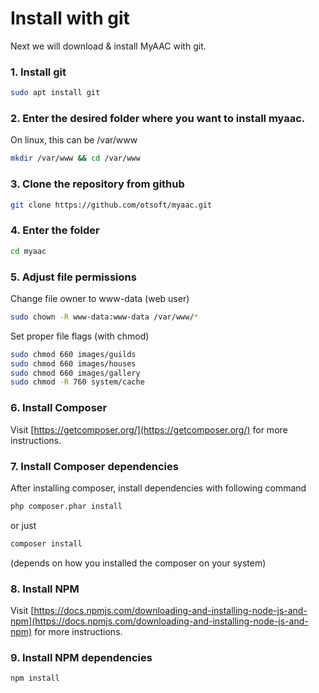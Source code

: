 # Install with git

Next we will download & install MyAAC with git.

### 1. Install git

```bash
sudo apt install git
```

### 2. Enter the desired folder where you want to install myaac.

On linux, this can be /var/www

```bash
mkdir /var/www && cd /var/www
```

### 3. Clone the repository from github

```bash
git clone https://github.com/otsoft/myaac.git
```

### 4. Enter the folder

```bash
cd myaac
```

### 5. Adjust file permissions

Change file owner to www-data (web user)
```bash
sudo chown -R www-data:www-data /var/www/*
```

Set proper file flags (with chmod)
```bash
sudo chmod 660 images/guilds
sudo chmod 660 images/houses
sudo chmod 660 images/gallery
sudo chmod -R 760 system/cache
```

### 6. Install Composer
Visit [https://getcomposer.org/](https://getcomposer.org/) for more instructions.

### 7. Install Composer dependencies

After installing composer, install dependencies with following command

```bash
php composer.phar install
```

or just

```bash
composer install
```

(depends on how you installed the composer on your system)

### 8. Install NPM
Visit [https://docs.npmjs.com/downloading-and-installing-node-js-and-npm](https://docs.npmjs.com/downloading-and-installing-node-js-and-npm) for more instructions.

### 9. Install NPM dependencies
```bash
npm install
```
